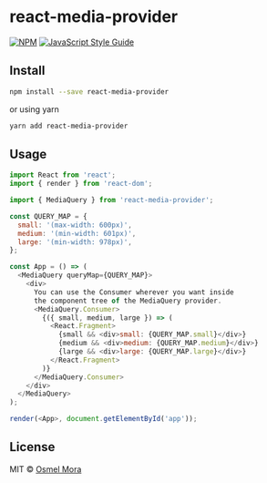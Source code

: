 # react-media-provider

>

[![NPM](https://img.shields.io/npm/v/react-mq-provider.svg)](https://www.npmjs.com/package/react-mq-provider) [![JavaScript Style Guide](https://img.shields.io/badge/code_style-standard-brightgreen.svg)](https://standardjs.com)

## Install

```bash
npm install --save react-media-provider
```

or using yarn

```bash
yarn add react-media-provider 
```

## Usage

```js
import React from 'react';
import { render } from 'react-dom';

import { MediaQuery } from 'react-media-provider';

const QUERY_MAP = {
  small: '(max-width: 600px)',
  medium: '(min-width: 601px)',
  large: '(min-width: 978px)',
};

const App = () => (
  <MediaQuery queryMap={QUERY_MAP}>
    <div>
      You can use the Consumer wherever you want inside
      the component tree of the MediaQuery provider.
      <MediaQuery.Consumer>
        {({ small, medium, large }) => (
          <React.Fragment>
            {small && <div>small: {QUERY_MAP.small}</div>}
            {medium && <div>medium: {QUERY_MAP.medium}</div>}
            {large && <div>large: {QUERY_MAP.large}</div>}
          </React.Fragment>
        )}
      </MediaQuery.Consumer>
    </div>
  </MediaQuery>
);

render(<App>, document.getElementById('app'));
```

## License

MIT © [Osmel Mora](https://github.com/osmelmora)
